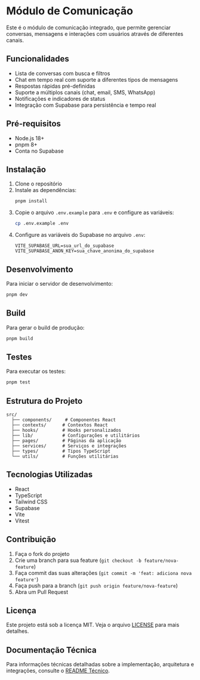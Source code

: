 # Módulo de Comunicação

Este é o módulo de comunicação integrado, que permite gerenciar conversas, mensagens e interações com usuários através de diferentes canais.

## Funcionalidades

- Lista de conversas com busca e filtros
- Chat em tempo real com suporte a diferentes tipos de mensagens
- Respostas rápidas pré-definidas
- Suporte a múltiplos canais (chat, email, SMS, WhatsApp)
- Notificações e indicadores de status
- Integração com Supabase para persistência e tempo real

## Pré-requisitos

- Node.js 18+
- pnpm 8+
- Conta no Supabase

## Instalação

1. Clone o repositório
2. Instale as dependências:
   ```bash
   pnpm install
   ```
3. Copie o arquivo `.env.example` para `.env` e configure as variáveis:
   ```bash
   cp .env.example .env
   ```
4. Configure as variáveis do Supabase no arquivo `.env`:
   ```
   VITE_SUPABASE_URL=sua_url_do_supabase
   VITE_SUPABASE_ANON_KEY=sua_chave_anonima_do_supabase
   ```

## Desenvolvimento

Para iniciar o servidor de desenvolvimento:

```bash
pnpm dev
```

## Build

Para gerar o build de produção:

```bash
pnpm build
```

## Testes

Para executar os testes:

```bash
pnpm test
```

## Estrutura do Projeto

```
src/
  ├── components/     # Componentes React
  ├── contexts/      # Contextos React
  ├── hooks/         # Hooks personalizados
  ├── lib/           # Configurações e utilitários
  ├── pages/         # Páginas da aplicação
  ├── services/      # Serviços e integrações
  ├── types/         # Tipos TypeScript
  └── utils/         # Funções utilitárias
```

## Tecnologias Utilizadas

- React
- TypeScript
- Tailwind CSS
- Supabase
- Vite
- Vitest

## Contribuição

1. Faça o fork do projeto
2. Crie uma branch para sua feature (`git checkout -b feature/nova-feature`)
3. Faça commit das suas alterações (`git commit -m 'feat: adiciona nova feature'`)
4. Faça push para a branch (`git push origin feature/nova-feature`)
5. Abra um Pull Request

## Licença

Este projeto está sob a licença MIT. Veja o arquivo [LICENSE](LICENSE) para mais detalhes.

## Documentação Técnica

Para informações técnicas detalhadas sobre a implementação, arquitetura e integrações, consulte o [README Técnico](TECHNICAL.md). 